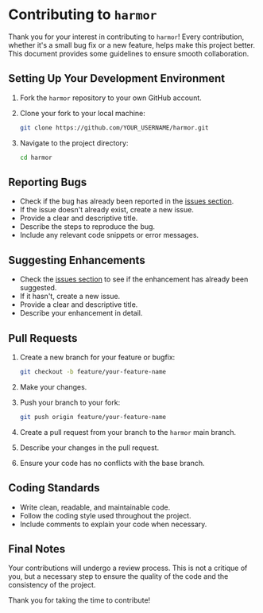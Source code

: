 # Contributing to `harmor`

Thank you for your interest in contributing to `harmor`! Every contribution, whether it's a small bug fix or a new
feature, helps make this project better. This document provides some guidelines to ensure smooth collaboration.

## Setting Up Your Development Environment

1. Fork the `harmor` repository to your own GitHub account.
2. Clone your fork to your local machine:

   ```bash
   git clone https://github.com/YOUR_USERNAME/harmor.git
   ```

3. Navigate to the project directory:

   ```bash
   cd harmor
   ```

## Reporting Bugs

- Check if the bug has already been reported in the [issues section](https://github.com/OWNER/harmor/issues).
- If the issue doesn't already exist, create a new issue.
- Provide a clear and descriptive title.
- Describe the steps to reproduce the bug.
- Include any relevant code snippets or error messages.

## Suggesting Enhancements

- Check the [issues section](https://github.com/OWNER/harmor/issues) to see if the enhancement has already been
  suggested.
- If it hasn't, create a new issue.
- Provide a clear and descriptive title.
- Describe your enhancement in detail.

## Pull Requests

1. Create a new branch for your feature or bugfix:

   ```bash
   git checkout -b feature/your-feature-name
   ```

2. Make your changes.
3. Push your branch to your fork:

   ```bash
   git push origin feature/your-feature-name
   ```

4. Create a pull request from your branch to the `harmor` main branch.
5. Describe your changes in the pull request.
6. Ensure your code has no conflicts with the base branch.

## Coding Standards

- Write clean, readable, and maintainable code.
- Follow the coding style used throughout the project.
- Include comments to explain your code when necessary.

## Final Notes

Your contributions will undergo a review process. This is not a critique of you, but a necessary step to ensure the
quality of the code and the consistency of the project.

Thank you for taking the time to contribute!
